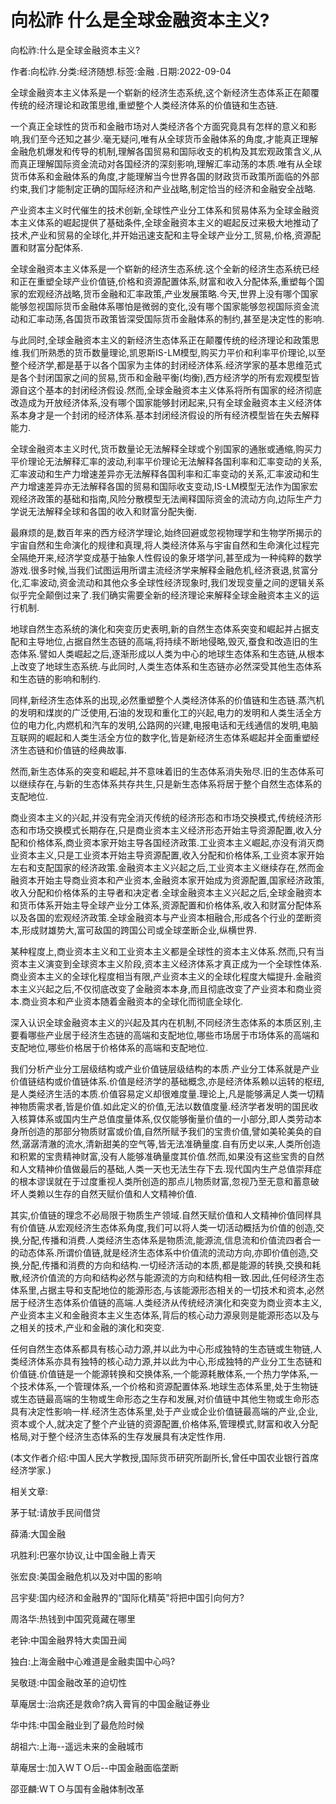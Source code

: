 # 向松祚  什么是全球金融资本主义?    
    
向松祚:什么是全球金融资本主义?    
作者:向松祚.分类:经济随想.标签:金融 .日期:2022-09-04    
全球金融资本主义体系是一个崭新的经济生态系统,这个新经济生态体系正在颠覆传统的经济理论和政策思维,重塑整个人类经济体系的价值链和生态链.    
一个真正全球性的货币和金融市场对人类经济各个方面究竟具有怎样的意义和影响,我们至今还知之甚少.毫无疑问,唯有从全球货币金融体系的角度,才能真正理解金融危机爆发和传导的机制,理解各国贸易和国际收支的机构及其宏观政策含义,从而真正理解国际资金流动对各国经济的深刻影响,理解汇率动荡的本质.唯有从全球货币体系和金融体系的角度,才能理解当今世界各国的财政货币政策所面临的外部约束,我们才能制定正确的国际经济和产业战略,制定恰当的经济和金融安全战略.    
产业资本主义时代催生的技术创新,全球性产业分工体系和贸易体系为全球金融资本主义体系的崛起提供了基础条件,全球金融资本主义的崛起反过来极大地推动了技术,产业和贸易的全球化,并开始迅速支配和主导全球产业分工,贸易,价格,资源配置和财富分配体系.    
全球金融资本主义体系是一个崭新的经济生态系统.这个全新的经济生态系统已经和正在重塑全球产业价值链,价格和资源配置体系,财富和收入分配体系,重塑每个国家的宏观经济战略,货币金融和汇率政策,产业发展策略.今天,世界上没有哪个国家能够忽视国际货币金融体系哪怕是微弱的变化,没有哪个国家能够忽视国际资金流动和汇率动荡,各国货币政策皆深受国际货币金融体系的制约,甚至是决定性的影响.    
与此同时,全球金融资本主义的新经济生态体系正在颠覆传统的经济理论和政策思维.我们所熟悉的货币数量理论,凯恩斯IS-LM模型,购买力平价和利率平价理论,以至整个经济学,都是基于以各个国家为主体的封闭经济体系.经济学家的基本思维范式是各个封闭国家之间的贸易,货币和金融平衡(均衡),西方经济学的所有宏观模型皆源自这个基本的封闭经济假设.然而,全球金融资本主义体系将所有国家的经济彻底改造成为开放经济体系,没有哪个国家能够封闭起来,只有全球金融资本主义经济体系本身才是一个封闭的经济体系.基本封闭经济假设的所有经济模型皆在失去解释能力.    
全球金融资本主义时代,货币数量论无法解释全球或个别国家的通胀或通缩,购买力平价理论无法解释汇率的波动,利率平价理论无法解释各国利率和汇率变动的关系,汇率波动和生产力增速差异亦无法解释各国利率和汇率变动的关系,汇率波动和生产力增速差异亦无法解释各国的贸易和国际收支变动,IS-LM模型无法作为国家宏观经济政策的基础和指南,风险分散模型无法阐释国际资金的流动方向,边际生产力学说无法解释全球和各国的收入和财富分配失衡.    
最麻烦的是,数百年来的西方经济学理论,始终回避或忽视物理学和生物学所揭示的宇宙自然和生命演化的规律和真理,将人类经济体系与宇宙自然和生命演化过程完全隔绝开来,经济学变成基于抽象人性假设的象牙塔学问,甚至成为一种纯粹的数学游戏.很多时候,当我们试图运用所谓主流经济学来解释金融危机,经济衰退,贫富分化,汇率波动,资金流动和其他众多全球性经济现象时,我们发现变量之间的逻辑关系似乎完全颠倒过来了.我们确实需要全新的经济理论来解释全球金融资本主义的运行机制.    
地球自然生态系统的演化和突变历史表明,新的自然生态体系突变和崛起并占据支配和主导地位,占据自然生态链的高端,将持续不断地侵略,毁灭,蚕食和改造旧的生态体系.譬如人类崛起之后,逐渐形成以人类为中心的地球生态体系和生态链,从根本上改变了地球生态系统.与此同时,人类生态体系和生态链亦必然深受其他生态体系和生态链的影响和制约.    
同样,新经济生态体系的出现,必然重塑整个人类经济体系的价值链和生态链.蒸汽机的发明和煤炭的广泛使用,石油的发现和重化工的兴起,电力的发明和人类生活全方位的电力化,内燃机和汽车的发明,公路网的兴建,电报电话和无线通信的发明,电脑互联网的崛起和人类生活全方位的数字化,皆是新经济生态体系崛起并全面重塑经济生态链和价值链的经典故事.    
然而,新生态体系的突变和崛起,并不意味着旧的生态体系消失殆尽.旧的生态体系可以继续存在,与新的生态体系共存共生,只是新生态体系将居于整个自然生态体系的支配地位.    
商业资本主义的兴起,并没有完全消灭传统的经济形态和市场交换模式,传统经济形态和市场交换模式长期存在,只是商业资本主义经济形态开始主导资源配置,收入分配和价格体系,商业资本家开始主导各国经济政策.工业资本主义崛起,亦没有消灭商业资本主义,只是工业资本开始主导资源配置,收入分配和价格体系,工业资本家开始左右和支配国家的经济政策.金融资本主义兴起之后,工业资本主义继续存在,然而金融资本开始主导商业资本和产业资本,金融资本家开始成为资源配置,国家经济政策,收入分配和价格体系的主导者和决定者.全球金融资本主义兴起之后,全球金融资本和货币体系开始主导全球产业分工体系,资源配置和价格体系,收入和财富分配体系以及各国的宏观经济政策.全球金融资本与产业资本相融合,形成各个行业的垄断资本,形成财雄势大,富可敌国的跨国公司或全球垄断企业,纵横世界.    
某种程度上,商业资本主义和工业资本主义都是全球性的资本主义体系.然而,只有当资本主义演变到全球资本主义阶段,资本主义经济体系才真正成为一个全球性体系.商业资本主义的全球化程度相当有限,产业资本主义的全球化程度大幅提升.金融资本主义兴起之后,不仅彻底改变了金融资本本身,而且彻底改变了产业资本和商业资本.商业资本和产业资本随着金融资本的全球化而彻底全球化.    
深入认识全球金融资本主义的兴起及其内在机制,不同经济生态体系的本质区别,主要看哪些产业居于经济生态链的高端和支配地位,哪些市场居于市场体系的高端和支配地位,哪些价格居于价格体系的高端和支配地位.    
我们分析产业分工层级结构或产业价值链层级结构的本质.产业分工体系就是产业价值链结构或价值链体系.价值是经济学的基础概念,亦是经济体系赖以运转的枢纽,是人类经济生活的本质.价值容易定义却很难度量.理论上,凡是能够满足人类一切精神物质需求者,皆是价值.如此定义的价值,无法以数值度量.经济学者发明的国民收入核算体系或国内生产总值度量体系,仅仅能够衡量价值的一小部分,即人类劳动本身所创造的那部分物质财富或价值,自然所赋予我们的宝贵价值,譬如美轮美奂的自然,潺潺清澈的流水,清新甜美的空气等,皆无法准确量度.自有历史以来,人类所创造和积累的宝贵精神财富,没有人能够准确量度其价值.然而,如果没有这些宝贵的自然和人文精神价值做最后的基础,人类一天也无法生存下去.现代国内生产总值崇拜症的根本谬误就在于过度重视人类所创造的那点儿物质财富,忽视乃至无意和蓄意破坏人类赖以生存的自然天赋价值和人文精神价值.    
其实,价值链的理念不必局限于物质生产领域.自然天赋价值和人文精神价值同样具有价值链.从宏观经济生态体系角度,我们可以将人类一切活动概括为价值的创造,交换,分配,传播和消费.人类经济生态体系是物质流,能源流,信息流和价值流四者合一的动态体系.所谓价值链,就是经济生态体系中价值流的流动方向,亦即价值创造,交换,分配,传播和消费的方向和结构.一切经济活动的本质,都是能源的转换,交换和耗散,经济价值流的方向和结构必然与能源流的方向和结构相一致.因此,任何经济生态体系里,占据主导和支配地位的能源形态,与该能源形态相关的一切技术和资本,必然居于经济生态体系价值链的高端.人类经济从传统经济演化和突变为商业资本主义,产业资本主义和金融资本主义生态体系,背后的核心动力源泉则是能源形态以及与之相关的技术,产业和金融的演化和突变.    
任何自然生态体系都具有核心动力源,并以此为中心形成独特的生态链或生物链,人类经济体系亦具有独特的核心动力源,并以此为中心,形成独特的产业分工生态链和价值链.价值链是一个能源转换和交换体系,一个能源耗散体系,一个热力学体系,一个技术体系,一个管理体系,一个价格和资源配置体系.地球生态体系里,处于生物链或生态链最高端的生物或生命形态之生存和发展,对价值链中其他生物或生命形态具有决定性影响一样.经济生态体系里,处于产业或企业价值链最高端的产业,企业,资本或个人,就决定了整个产业链的资源配置,价格体系,管理模式,财富和收入分配格局,对于整个经济生态体系的生存发展具有决定性作用.    
(本文作者介绍:中国人民大学教授,国际货币研究所副所长,曾任中国农业银行首席经济学家.)    
    
相关文章:    
茅于轼:请放手民间借贷    
薛涌:大国金融    
巩胜利:巴塞尔协议,让中国金融上青天    
张宏良:美国金融危机以及对中国的影响    
吕宇斐:国内经济和金融界的“国际化精英"将把中国引向何方?    
周洛华:热钱到中国究竟藏在哪里    
老钟:中国金融界特大卖国丑闻    
独白:上海金融中心难道是金融卖国中心吗?    
吴敬琏:中国金融改革的迫切性    
草庵居士:治病还是救命?病入膏肓的中国金融证券业    
华中炜:中国金融业到了最危险时候    
胡祖六:上海--遥远未来的金融城市    
草庵居士:加入ＷＴＯ后--中国金融面临垄断    
邵亚麟:ＷＴＯ与国有金融体制改革
